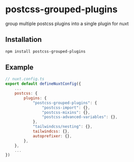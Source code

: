 # postcss-grouped-plugins
group multiple postcss plugins into a single plugin for nuxt

## Installation

```bash
npm install postcss-grouped-plugins
```

## Example

```javascript
// nuxt.config.ts
export default defineNuxtConfig({
    ...
    postcss: {
        plugins: {
            "postcss-grouped-plugins": {
                "postcss-import": {},
                "postcss-mixins": {},
                "postcss-advanced-variables": {},
            },
            "tailwindcss/nesting": {},
            tailwindcss: {},
            autoprefixer: {},
        },
    },
    ...
})
```